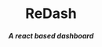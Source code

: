 <h1 style="text-align:center;">ReDash</h1>

<h5 style="text-align:center;">A react based dashboard</h5>